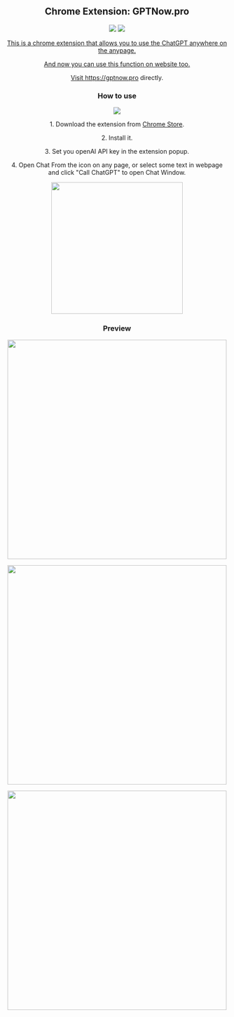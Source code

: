 <h2 align="center">Chrome Extension: GPTNow.pro</h2>
<p></p>
<p align="center">
  <a href="https://chrome.google.com/webstore/detail/chatgpt-anywhere-chat-on/jcfkfnhebnhaldhlgfiaglpcjkdikbhc"><img src="https://img.shields.io/badge/Download%20from-Chrome%20Store-green?&labelColor=000&style=for-the-badge&logo=googlechrome" /></a>
  <a href="https://gptnow.pro"><img src="https://img.shields.io/badge/Visit%20on-https%3A%2F%2Fgptnow.pro-green?&labelColor=000&style=for-the-badge&logo=safari" />
</p>

<p align="center">This is a chrome extension that allows you to use the ChatGPT anywhere on the anypage. </p>

<p align="center">And now you can use this function on website too.</p>

<p align="center">Visit <a href="https://gptnow.pro">https://gptnow.pro</a> directly.</p>

 <h3 align="center">How to use</h3>
<p></p>
<p align="center"><a href="https://chrome.google.com/webstore/detail/chatgpt-anywhere-chat-on/jcfkfnhebnhaldhlgfiaglpcjkdikbhc"><img src="https://user-images.githubusercontent.com/897401/233967967-03e1f658-907f-4d61-9e94-5aa894769b10.svg"/></a></p>


<p align="center">1. Download the extension from <a href="https://chrome.google.com/webstore/detail/chatgpt-anywhere-chat-on/jcfkfnhebnhaldhlgfiaglpcjkdikbhc">Chrome Store</a>.</p>

<p align="center">2. Install it.</p>

<p align="center">3. Set you openAI API key in the extension popup.</p>

<p align="center">4. Open Chat From the icon on any page, or select some text in webpage and click "Call ChatGPT" to open Chat Window.</p>

<p align="center"><img src="https://user-images.githubusercontent.com/897401/233968646-7c4b277c-c0a7-47b1-a66c-1578d78e5539.png" width="300" /></p>


 <h3 align="center">Preview</h3>

<p align="center"><img src="https://user-images.githubusercontent.com/897401/233962454-f511123f-b9bf-46cb-88cc-7fea04da1b89.png" width="500" /></p>

<p align="center"><img src="https://user-images.githubusercontent.com/897401/233962501-c1ac3dc5-994d-4080-a2b7-eac228e6a7e1.png" width="500" /></p>

<p align="center"><img src="https://user-images.githubusercontent.com/897401/233962528-965024e6-f23d-48f2-83a6-e221d3f61e12.png" width="500" /></p>
